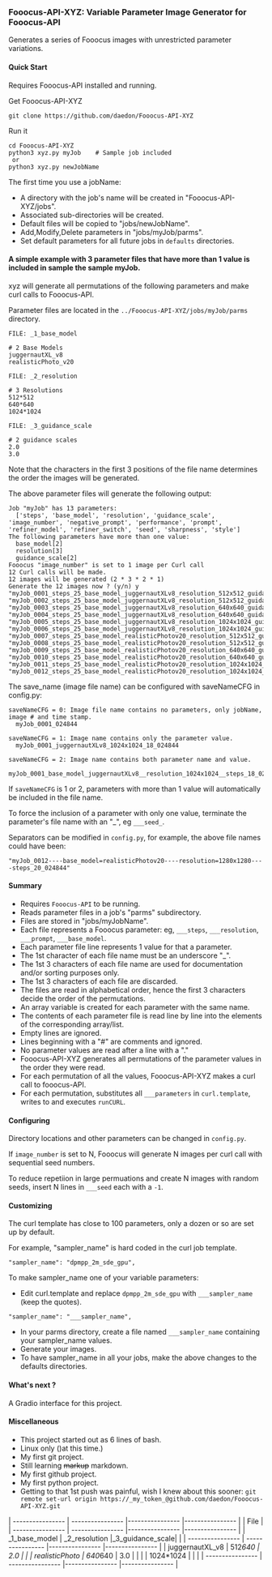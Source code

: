 ### Fooocus-API-XYZ: Variable Parameter Image Generator for Fooocus-API
Generates a series of Fooocus images with unrestricted parameter variations. 

#### Quick Start

Requires Fooocus-API installed and running.

Get Fooocus-API-XYZ
```
git clone https://github.com/daedon/Fooocus-API-XYZ
```
Run it
```
cd Fooocus-API-XYZ
python3 xyz.py myJob    # Sample job included
 or 
python3 xyz.py newJobName

```
The first time you use a jobName:
* A directory with the job's name will be created in "Fooocus-API-XYZ/jobs".
* Associated sub-directories will be created.
* Default files will be copied to "jobs/newJobName".
* Add,Modify,Delete parameters in "jobs/myJob/parms".
* Set default parameters for all future jobs in `defaults` directories.

#### A simple example with 3 parameter files that have more than 1 value is included in sample the sample myJob.

xyz will generate all permutations of the following parameters and make curl calls to Fooocus-API.

Parameter files are located in the `../Fooocus-API-XYZ/jobs/myJob/parms` directory.

`FILE: _1_base_model`
```
# 2 Base Models
juggernautXL_v8
realisticPhoto_v20
```
`FILE: _2_resolution`
```
# 3 Resolutions
512*512
640*640
1024*1024
```
`FILE: _3_guidance_scale`
```
# 2 guidance scales
2.0
3.0
```

Note that the characters in the first 3 positions of the file name determines the order the images will be generated. 

The above parameter files will generate the following output:
```
Job "myJob" has 13 parameters:
  ['steps', 'base_model', 'resolution', 'guidance_scale', 'image_number', 'negative_prompt', 'performance', 'prompt', 'refiner_model', 'refiner_switch', 'seed', 'sharpness', 'style']
The following parameters have more than one value:
  base_model[2] 
  resolution[3] 
  guidance_scale[2] 
Fooocus "image_number" is set to 1 image per Curl call
12 Curl calls will be made.
12 images will be generated (2 * 3 * 2 * 1)
Generate the 12 images now ? (y/n) y
"myJob_0001_steps_25_base_model_juggernautXLv8_resolution_512x512_guidance_scale_2.0_082317"
"myJob_0002_steps_25_base_model_juggernautXLv8_resolution_512x512_guidance_scale_3.0_082317"
"myJob_0003_steps_25_base_model_juggernautXLv8_resolution_640x640_guidance_scale_2.0_082317"
"myJob_0004_steps_25_base_model_juggernautXLv8_resolution_640x640_guidance_scale_3.0_082317"
"myJob_0005_steps_25_base_model_juggernautXLv8_resolution_1024x1024_guidance_scale_2.0_082317"
"myJob_0006_steps_25_base_model_juggernautXLv8_resolution_1024x1024_guidance_scale_3.0_082317"
"myJob_0007_steps_25_base_model_realisticPhotov20_resolution_512x512_guidance_scale_2.0_082317"
"myJob_0008_steps_25_base_model_realisticPhotov20_resolution_512x512_guidance_scale_3.0_082317"
"myJob_0009_steps_25_base_model_realisticPhotov20_resolution_640x640_guidance_scale_2.0_082317"
"myJob_0010_steps_25_base_model_realisticPhotov20_resolution_640x640_guidance_scale_3.0_082317"
"myJob_0011_steps_25_base_model_realisticPhotov20_resolution_1024x1024_guidance_scale_2.0_082317"
"myJob_0012_steps_25_base_model_realisticPhotov20_resolution_1024x1024_guidance_scale_3.0_082317"
```
The save_name (image file name) can be configured with saveNameCFG in config.py:
```
saveNameCFG = 0: Image file name contains no parameters, only jobName, image # and time stamp. 
  myJob_0001_024844

saveNameCFG = 1: Image name contains only the parameter value.
  myJob_0001_juggernautXLv8_1024x1024_18_024844

saveNameCFG = 2: Image name contains both parameter name and value.
  myJob_0001_base_model_juggernautXLv8__resolution_1024x1024__steps_18_024844
```

If `saveNameCFG` is 1 or 2, parameters with more than 1 value will automatically be included in the file name.

To force the inclusion of a parameter with only one value, terminate the parameter's file name with an "_", eg `___seed_`.

Separators can be modified in `config.py`, for example, the above file names could have been:
```
"myJob_0012----base_model=realisticPhotov20----resolution=1280x1280----steps_20_024844"
```
#### Summary
* Requires `Fooocus-API` to be running.
* Reads parameter files in a job's "parms" subdirectory.
* Files are stored in "jobs/myJobName".
* Each file represents a Fooocus parameter: eg, `___steps`, `___resolution`, `___prompt`, `___base_model`.
* Each parameter file line represents 1 value for that a parameter.
* The 1st character of each file name must be an underscore "_".
* The 1st 3 characters of each file name are used for documentation and/or sorting purposes only.
* The 1st 3 characters of each file are discarded.
* The files are read in alphabetical order, hence the first 3 characters decide the order of the permutations.
* An array variable is created for each parameter with the same name.
* The contents of each parameter file is read line by line into the elements of the corresponding array/list.
* Empty lines are ignored.
* Lines beginning with a "#" are comments and ignored.
* No parameter values are read after a line with a "."
* Fooocus-API-XYZ generates all permutations of the parameter values in the order they were read.
* For each permutation of all the values, Fooocus-API-XYZ makes a curl call to fooocus-API.
* For each permutation, substitutes all `___parameters` in `curl.template`, writes to and executes `runCURL`.

#### Configuring

Directory locations and other parameters can be changed in `config.py`.

If `image_number` is set to N, Fooocus will generate N images per curl call with sequential seed numbers.

To reduce repetiion in large permuations and create N images with random seeds, insert N lines in `___seed` each with a `-1`.


#### Customizing

The curl template has close to 100 parameters, only a dozen or so are set up by default.

For example, "sampler_name" is hard coded in the curl job template. 

```
"sampler_name": "dpmpp_2m_sde_gpu",
```

To make sampler_name one of your variable parameters:
* Edit curl.template and replace `dpmpp_2m_sde_gpu` with `___sampler_name` (keep the quotes).
```
"sampler_name": "___sampler_name",
```
* In your parms directory, create a file named `___sampler_name` containing your sampler_name values.
* Generate your images.
* To have sampler_name in all your jobs, make the above changes to the defaults directories.

#### What's next ?

A Gradio interface for this project.

#### Miscellaneous
* This project started out as 6 lines of bash.
* Linux only ()at this time.)
* My first git project.
* Still learning ~~markup~~ markdown.
* My first github project.
* My first python project.
* Getting to that 1st push was painful, wish I knew about this sooner:
`git remote set-url origin https://_my_token_@github.com/daedon/Fooocus-API-XYZ.git`


| ---------------- | ---------------- |---------------- |---------------- |
| File                                                                    |
| ---------------- | ---------------- |---------------- |---------------- |
| _1_base_model    | _2_resolution    |_3_guidance_scale|                 |
| ---------------- | ---------------- |---------------- |---------------- |
| juggernautXL_v8  | 512*640          | 2.0             |                 |
| realisticPhoto   | 640*640          | 3.0             |                 |
|                  | 1024*1024        |                 |                 |
| ---------------- | ---------------- |---------------- |---------------- |

